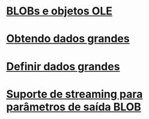 # [BLOBs e objetos OLE](blobs-and-ole-objects.md)
# [Obtendo dados grandes](getting-large-data.md)
# [Definir dados grandes](setting-large-data.md)
# [Suporte de streaming para parâmetros de saída BLOB](streaming-support-for-blob-output-parameters.md)
